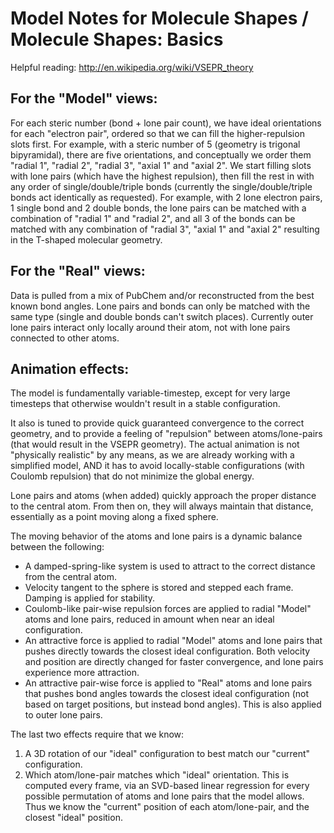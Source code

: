 # Model Notes for Molecule Shapes / Molecule Shapes: Basics

Helpful reading: http://en.wikipedia.org/wiki/VSEPR_theory

## For the "Model" views:

For each steric number (bond + lone pair count), we have ideal orientations for each "electron pair", ordered so that
we can fill the higher-repulsion slots first.
For example, with a steric number of 5 (geometry is trigonal bipyramidal), there are five orientations, and conceptually
we order them "radial 1", "radial 2", "radial 3", "axial 1" and "axial 2". We start filling slots with lone pairs
(which have the highest repulsion), then fill the rest in with any order of single/double/triple bonds (currently the
single/double/triple bonds act identically as requested). For example, with 2 lone electron pairs, 1 single bond and
2 double bonds, the lone pairs can be matched with a combination of "radial 1" and "radial 2", and all 3 of the bonds
can be matched with any combination of "radial 3", "axial 1" and "axial 2" resulting in the T-shaped molecular
geometry.

## For the "Real" views:

Data is pulled from a mix of PubChem and/or reconstructed from the best known bond angles. Lone pairs and bonds can
only be matched with the same type (single and double bonds can't switch places). Currently outer lone pairs interact
only locally around their atom, not with lone pairs connected to other atoms.

## Animation effects:

The model is fundamentally variable-timestep, except for very large timesteps that otherwise wouldn't result in a
stable configuration.

It also is tuned to provide quick guaranteed convergence to the correct geometry, and to provide a feeling of
"repulsion" between atoms/lone-pairs (that would result in the VSEPR geometry). The actual animation is not
"physically realistic" by any means, as we are already working with a simplified model, AND it has to avoid
locally-stable configurations (with Coulomb repulsion) that do not minimize the global energy.

Lone pairs and atoms (when added) quickly approach the proper distance to the central atom. From then on, they will
always maintain that distance, essentially as a point moving along a fixed sphere.

The moving behavior of the atoms and lone pairs is a dynamic balance between the following:

- A damped-spring-like system is used to attract to the correct distance from the central atom.
- Velocity tangent to the sphere is stored and stepped each frame. Damping is applied for stability.
- Coulomb-like pair-wise repulsion forces are applied to radial "Model" atoms and lone pairs, reduced in amount
  when near an ideal configuration.
- An attractive force is applied to radial "Model" atoms and lone pairs that pushes directly towards the closest ideal
  configuration. Both velocity and position are directly changed for faster convergence, and lone pairs experience
  more attraction.
- An attractive pair-wise force is applied to "Real" atoms and lone pairs that pushes bond angles towards the closest
  ideal configuration (not based on target positions, but instead bond angles). This is also applied to outer lone
  pairs.

The last two effects require that we know:

1. A 3D rotation of our "ideal" configuration to best match our "current" configuration.
2. Which atom/lone-pair matches which "ideal" orientation.
   This is computed every frame, via an SVD-based linear regression for every possible permutation of atoms and lone
   pairs
   that the model allows. Thus we know the "current" position of each atom/lone-pair, and the closest "ideal" position.